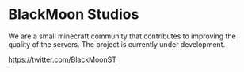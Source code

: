# BlackMoon Studios
We are a small minecraft community that contributes to improving the quality of the servers. The project is currently under development.

https://twitter.com/BlackMoonST
